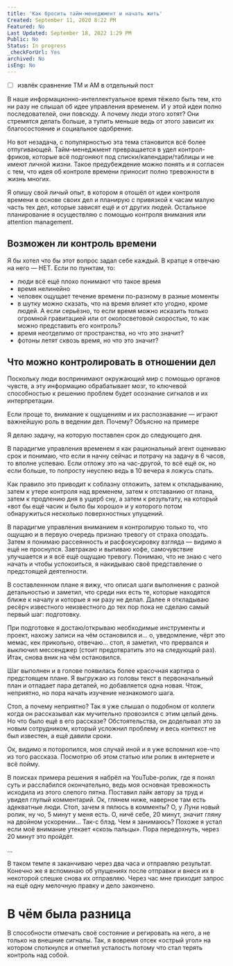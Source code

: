 ```yaml
---
title: 'Как бросить тайм-менеджмент и начать жить'
Created: September 11, 2020 8:22 PM
Featured: No
Last Updated: September 18, 2022 1:29 PM
Public: No
Status: In progress
_checkForUrl: Yes
archived: No
isEng: No
---
```


- [ ]  извлёк сравнение TM и AM в отдельный пост

В наше информационно-интеллектуальное время тёжело быть тем, кто ни разу не слышал об идее управления временем. И у этой идеи полно последователей, они повсюду. А почему люди этого хотят? Они стремятся делать больше, а тупить меньше ведь от этого зависит их благосостояние и социальное одобрение.

Но вот незадача, с популярностью эта тема становится всё более отпугивающей. Тайм-менеджмент превращается в удел контрол-фриков, которые всё подгоняют под списки/календари/таблицы и не имеют личной жизни. Такое предубеждение можно понять и я согласен с тем, что идея об контроле времени приносит полно тревожности в жизнь многих.

Я опишу свой личый опыт, в котором я отошёл от идеи контроля времени в основе своих дел и планирую с привязкой к часам малую часть тех дел, которые зависят ещё и от других людей. Остальное планирование я осуществляю с помощью контроля внимания или attention management.

## Возможен ли контроль времени

Я бы хотел что бы этот вопрос задал себе каждый. В кратце я отвечаю на него — НЕТ. Если по пунктам, то:

- люди всё ещё плохо понимают что такое время
- время нелинейно
- человек ощущает течение времени по-разному в разные моменты
- в шутку можно сказать, что на время влияет кто угодно, кроме людей. 
А если серьёзно, то если время можно исказить только огромной гравитацией или от околосветовой скоростью, то как можно представить его контроль?
- время неотделимо от пространства, но что это значит?
- фотоны летят сквозь время, но что это значит?

## Что можно контролировать в отношении дел

Поскольку люди воспринимают окружающий мир с помощью органов чувств, а эту информацию обрабатывает мозг, то ключевой способностью к решению проблем будет осознание сигналов и их интерпретации.

Если проще то, внимание к ощущениям и их распознавание — играют важнейшую роль в ведении дел. Почему? Объясню на примере

Я делаю задачу, на которую поставлен срок до следующего дня.

В парадигме управления временем я как рациональный агент оцениваю срок и понимаю, что если я начну сейчас и потрачу на задачу в 6 часов, то вполне успеваю. Если отложу это на час-другой, то всё ещё ок, но если больше, то попросту неуспею ведь в 10 вечера я ложусь спать.

Как правило это приводит к соблазну отложить, затем к откладыванию, затем к утере контроля над временем, затем к отставанию от плана, затем к продлению  дня в ущерб сну, а затем к результату, на который «вот бы ещё часик и было бы хорошо» и у которого потом обнаружиться несколько поверхностных упущений.

В парадигме управления вниманием я контролирую только то, что ощущаю и в первую очередь признаю тревогу от страха опоздать. Затем я понимаю рассеянность и расфокусировку взгляда — видимо я ещё не проснулся. Завтракаю и выпиваю кофе, самочувствие улучшается и я всё ещё ощущаю тревогу. Понимаю, что не знаю с чего начать и чтобы успокоиться, я накидываю своё представление о предстоящей деятелности. 

В составленнном плане я вижу, что описал шаги выполнения с разной детальностью и заметил, что среди них есть те, которые находятся ближе к началу и которые я ни разу не делал. Далее я откладываю ресёрч известного неизвестного до тех пор пока не сделаю самый первый шаг: подготовку.

При подготовке я достаю/открываю необходимые инструменты и проект, нахожу записи на чём остановился и... о, уведомление, чёрт это мемас, кек прикольно, отвечаю... стоп, я заметил, что прервался и выключил мессенджер (стоит предотвратить это на следующий раз). Итак, снова вник на чём остановился.

Шаг выполнен и в голове появилась более красочная картира о предстоящем плане. Я выгружаю из головы текст в первоначальный план и отпадает пара деталей, но добавляется одна новая. Чтож, неприятно, но пора начать изучение незнакомого шага.

Стоп, а почему неприятно? Так я уже слышал о подобном от коллеги когда он рассказывал как мучительно провозился с этим целый день. Но что было ещё в его рассказе? Обстоятельства, он доделывал это за новым сотрудником, который усложнил проблему и весь контекст не был известен, а ещё давили сроки.

Ок, видимо я поторопился, моя случай иной и я уже вспомнил кое-что из того рассказа. Посмотрю об этом статью или ролик в интернете и всё пойму.

В поисках примера решения я набрёл на YouTube-ролик, где я понял суть и расслабился окончательно, ведь моя основная тревожность исходила из этого слепого пятна. Поставил лайк автору за труд и увидел глупый комментарий. Ок, глянем ниже, наверное там есть адекватные люди. Стоп, зачем я пялюсь в комменты? О, у Луни новый ролик, ну чо, 5 минут у меня есть. О, ничё себе, 20 минут, значит гляну на двойном ускорении... Так-с блэд. Чем я занимаюсь? Похоже я устал если моё внимание утекает «скозь пальцы». Пора передохнуть, через 20 минут это пройдёт.

...

В таком темпе я заканчиваю через два часа и отправляю результат. Конечно же я вспоминаю об упущениях после отправки и внеся их в некоторой спешке снова их отправляю. Через час мне приходит запрос на ещё одну мелочную правку и дело закончено.

# В чём была разница

В способности отмечать своё состояние и регировать на него, а не только на внешние сигналы. Так, я вовремя отсек «острый угол» на котором споткнулся и отметил усталость потому что стал терять контроль над собой.